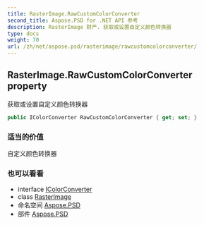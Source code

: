 ```yaml
---
title: RasterImage.RawCustomColorConverter
second_title: Aspose.PSD for .NET API 参考
description: RasterImage 财产. 获取或设置自定义颜色转换器
type: docs
weight: 70
url: /zh/net/aspose.psd/rasterimage/rawcustomcolorconverter/
---
```

## RasterImage.RawCustomColorConverter property

获取或设置自定义颜色转换器

```csharp
public IColorConverter RawCustomColorConverter { get; set; }
```

### 适当的价值

自定义颜色转换器

### 也可以看看

* interface [IColorConverter](../../icolorconverter/)
* class [RasterImage](../)
* 命名空间 [Aspose.PSD](../../rasterimage/)
* 部件 [Aspose.PSD](../../../)


